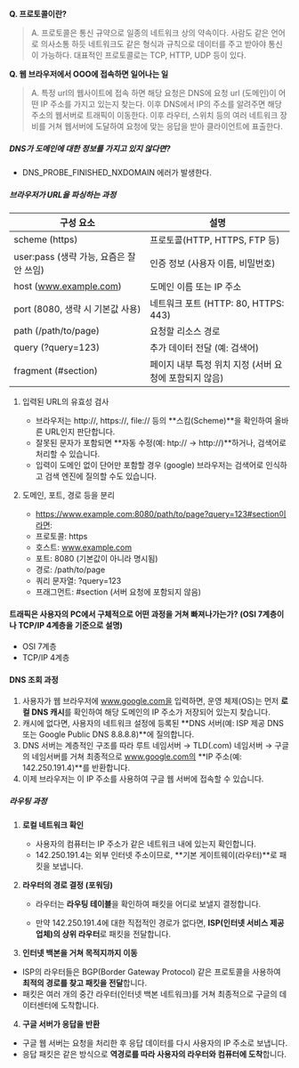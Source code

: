 **Q. 프로토콜이란?**

> A. 프로토콜은 통신 규약으로 일종의 네트워크 상의 약속이다. 사람도 같은 언어로 의사소통 하듯 네트워크도 같은 형식과 규칙으로 데이터를 주고 받아야 통신이 가능하다. 대표적인 프로토콜로는 TCP, HTTP, UDP 등이 있다.

**Q. 웹 브라우저에서 OOO에 접속하면 일어나는 일**

> A. 특정 url의 웹사이트에 접속 하면 해당 요청은 DNS에 요청 url (도메인)이 어떤 IP 주소를 가지고 있는지 찾는다. 이후 DNS에서 IP의 주소를 알려주면 해당 주소의 웹서버로 트래픽이 이동한다. 이후 라우터, 스위치 등의 여러 네트워크 장비를 거쳐 웹서버에 도달하여 요청에 맞는 응답을 받아 클라이언트에 표출한다.

##### **DNS가 도메인에 대한 정보를 가지고 있지 않다면?**

- DNS_PROBE_FINISHED_NXDOMAIN 에러가 발생한다.

##### **브라우저가 URL을 파싱하는 과정**

| **구성 요소**	|**설명**|
|------------------|------------------|
| scheme (https)	| 프로토콜(HTTP, HTTPS, FTP 등) |
|user:pass (생략 가능, 요즘은 잘 안 쓰임)	| 인증 정보 (사용자 이름, 비밀번호) |
| host (www.example.com)	| 도메인 이름 또는 IP 주소 |
| port (8080, 생략 시 기본값 사용)	| 네트워크 포트 (HTTP: 80, HTTPS: 443) |
| path (/path/to/page)	| 요청할 리소스 경로 |
|query (?query=123)	| 추가 데이터 전달 (예: 검색어) |
| fragment (#section)	| 페이지 내부 특정 위치 지정 (서버 요청에 포함되지 않음) |

1. 입력된 URL의 유효성 검사

     - 브라우저는 http://, https://, file:// 등의 **스킴(Scheme)**을 확인하여 올바른 URL인지 판단합니다.
     - 잘못된 문자가 포함되면 **자동 수정(예: htp:// → http://)**하거나, 검색어로 처리할 수 있습니다.
     - 입력이 도메인 없이 단어만 포함할 경우 (google) 브라우저는 검색어로 인식하고 검색 엔진에 질의할 수도 있습니다.
2. 도메인, 포트, 경로 등을 분리
     -	https://www.example.com:8080/path/to/page?query=123#section이라면:
     -	프로토콜: https
     -	호스트: www.example.com
     -	포트: 8080 (기본값이 아니라 명시됨)
     -	경로: /path/to/page
     -	쿼리 문자열: ?query=123
     -	프래그먼트: #section (서버 요청에 포함되지 않음)

#### **트래픽은 사용자의 PC에서 구체적으로 어떤 과정을 거쳐 빠져나가는가? (OSI 7계층이나 TCP/IP 4계층을 기준으로 설명)**

- OSI 7계층
- TCP/IP 4계층

#### **DNS 조회 과정**

1. 사용자가 웹 브라우저에 www.google.com을 입력하면, 운영 체제(OS)는 먼저 **로컬 DNS 캐시**를 확인하여 해당 도메인의 IP 주소가 저장되어 있는지 찾습니다.
2. 캐시에 없다면, 사용자의 네트워크 설정에 등록된 **DNS 서버(예: ISP 제공 DNS 또는 Google Public DNS 8.8.8.8)**에 질의합니다.
3. DNS 서버는 계층적인 구조를 따라 루트 네임서버 → TLD(.com) 네임서버 → 구글의 네임서버를 거쳐 최종적으로 www.google.com의 **IP 주소(예: 142.250.191.4)**를 반환합니다.
4. 이제 브라우저는 이 IP 주소를 사용하여 구글 웹 서버에 접속할 수 있습니다.

##### **라우팅 과정**

1. **로컬 네트워크 확인**
   - 사용자의 컴퓨터는 IP 주소가 같은 네트워크 내에 있는지 확인합니다.
   - 142.250.191.4는 외부 인터넷 주소이므로, **기본 게이트웨이(라우터)**로 패킷을 보냅니다.
   
2.	**라우터의 경로 결정 (포워딩)**
	-	라우터는 **라우팅 테이블**을 확인하여 패킷을 어디로 보낼지 결정합니다.
	
	- 만약 142.250.191.4에 대한 직접적인 경로가 없다면, **ISP(인터넷 서비스 제공업체)의 상위 라우터**로 패킷을 전달합니다.
	
3.	**인터넷 백본을 거쳐 목적지까지 이동**
   - ISP의 라우터들은 BGP(Border Gateway Protocol) 같은 프로토콜을 사용하여 **최적의 경로를 찾고 패킷을 전달**합니다.
   - 패킷은 여러 개의 중간 라우터(인터넷 백본 네트워크)를 거쳐 최종적으로 구글의 데이터센터에 도착합니다.

4.	**구글 서버가 응답을 반환**
   - 구글 웹 서버는 요청을 처리한 후 응답 데이터를 다시 사용자의 IP 주소로 보냅니다.
   - 응답 패킷은 같은 방식으로 **역경로를 따라 사용자의 라우터와 컴퓨터에 도착**합니다.
